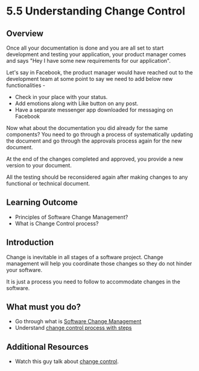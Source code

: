 # 5.5 Understanding Change Control

## Overview

Once all your documentation is done and you are all set to start development and testing your application, your product manager comes and says "Hey I have some new requirements for our application".

Let's say in Facebook, the product manager would have reached out to the development team at some point to say we need to add below new functionalities - 
- Check in your place with your status.
- Add emotions along with Like button on any post.
- Have a separate messenger app downloaded for messaging on Facebook

Now what about the documentation you did already for the same components? You need to go through a process of systematically updating the document and go through the approvals process again for the new document.

At the end of the changes completed and approved, you provide a new version to your document.

All the testing should be reconsidered again after making changes to any functional or technical document.

## Learning Outcome

- Principles of Software Change Management?
- What is Change Control process?

## Introduction 

Change is inevitable in all stages of a software project. Change management will help you coordinate those changes so they do not hinder your software.

It is just a process you need to follow to accommodate changes in the software.


## What must you do? 
- Go through what is [Software Change Management](https://www.drdobbs.com/software-change-management/184415707)
- Understand [change control process with steps](https://www.guru99.com/change-control-business-analyst.html)

## Additional Resources
- Watch this guy talk about [change control](https://www.youtube.com/watch?v=7JU_G7loIvw).


